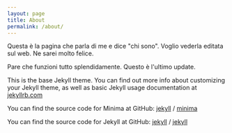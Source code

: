```yaml
---
layout: page
title: About
permalink: /about/
---
```


Questa è la pagina che parla di me e dice "chi sono".
Voglio vederla editata sul web. Ne sarei molto felice.

Pare che funzioni tutto splendidamente. Questo è l'ultimo update.

This is the base Jekyll theme. You can find out more info about customizing your Jekyll theme, as well as basic Jekyll usage documentation at [jekyllrb.com](https://jekyllrb.com/)

You can find the source code for Minima at GitHub:
[jekyll][jekyll-organization] /
[minima](https://github.com/jekyll/minima)

You can find the source code for Jekyll at GitHub:
[jekyll][jekyll-organization] /
[jekyll](https://github.com/jekyll/jekyll)


[jekyll-organization]: https://github.com/jekyll
